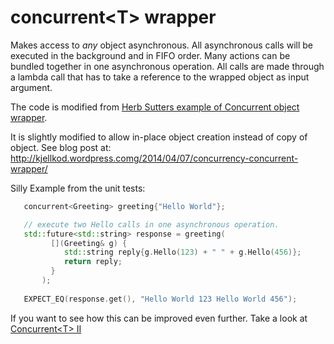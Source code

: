 concurrent\<T\> wrapper
=================================

Makes access to *any* object asynchronous. All asynchronous calls will be executed in the background and in FIFO order.
Many actions can be bundled together in one asynchronous operation. All calls are made through a lambda call that has to take a reference to the wrapped object as input argument. 


The code is modified from [Herb Sutters example of Concurrent object wrapper](http://channel9.msdn.com/Shows/Going+Deep/C-and-Beyond-2012-Herb-Sutter-Concurrency-and-Parallelism).   



It is slightly modified to allow in-place object creation instead of copy of object. 
See blog post at: http://kjellkod.wordpress.comg/2014/04/07/concurrency-concurrent-wrapper/

Silly Example from the unit tests:

```cpp
   concurrent<Greeting> greeting{"Hello World"};

   // execute two Hello calls in one asynchronous operation. 
   std::future<std::string> response = greeting( 
         [](Greeting& g) { 
            std::string reply{g.Hello(123) + " " + g.Hello(456)}; 
            return reply;
         }
       ); 
       
   EXPECT_EQ(response.get(), "Hello World 123 Hello World 456");
```


If you want to see how this can be improved even further. Take a look at [Concurrent\<T\> II](https://github.com/KjellKod/Concurrent)

